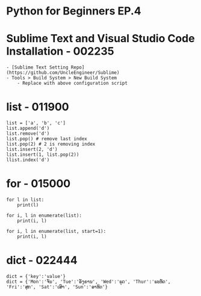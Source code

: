 # Python for Beginners EP.4

# Sublime Text and Visual Studio Code Installation - 002235
	- [Sublime Text Setting Repo](https://github.com/UncleEngineer/Sublime)
	- Tools > Build System > New Build System
		- Replace with above configuration script
# list - 011900
```
list = ['a', 'b', 'c']
list.append('d')
list.remove('d')
list.pop() # remove last index
list.pop(2) # 2 is removing index
list.insert(2, 'd')
list.insert(1, list.pop(2))
llist.index('d')
```
# for - 015000
```
for l in list:
	print(l)

for i, l in enumerate(list):
	print(i, l)

for i, l in enumerate(list, start=1):
	print(i, l)
```
# dict - 022444
```
dict = {'key':'value'}
dict = {'Mon':'ຈັນ', 'Tue':'ອັງຄານ', 'Wed':'ພຸດ', 'Thur':'ພະຫັດ', 'Fri':'ສຸກ', 'Sat':'ເສົາ', 'Sun':'ອາທິດ'}
```